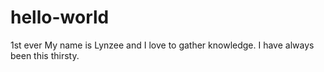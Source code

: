 # hello-world
1st ever 
My name is Lynzee and I love to gather knowledge. 
I have always been this thirsty.

